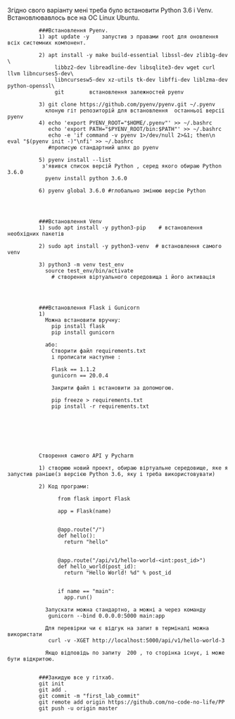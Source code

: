 Згідно свого варіанту мені треба було встановити Python 3.6 і Venv.
Встановлювавлось все на ОС Linux Ubuntu.

              ###Встановлення Pyenv.
              1) apt update -y    запустив з правами root для оновлення всіх системних компонент.
              
              2) apt install -y make build-essential libssl-dev zlib1g-dev \
                   libbz2-dev libreadline-dev libsqlite3-dev wget curl llvm libncurses5-dev\
                   libncursesw5-dev xz-utils tk-dev libffi-dev liblzma-dev python-openssl\
                   git        встановлення залежностей pyenv
                   
              3) git clone https://github.com/pyenv/pyenv.git ~/.pyenv 
                клоную гіт репозиторій для встановлення  останньої версії pyenv
              4) echo 'export PYENV_ROOT="$HOME/.pyenv"' >> ~/.bashrc
                 echo 'export PATH="$PYENV_ROOT/bin:$PATH"' >> ~/.bashrc
                 echo -e 'if command -v pyenv 1>/dev/null 2>&1; then\n eval "$(pyenv init -)"\nfi' >> ~/.bashrc
                 #прописую стандартний шлях до pyenv
              
              5) pyenv install --list
               з'явився список версій Python , серед якого обираю Python 3.6.0
                pyenv install python 3.6.0
              
              6) pyenv global 3.6.0 #глобально змінюю версію Python
              
              
              
              
              ###Встановлення Venv
              1) sudo apt install -y python3-pip    # встановлення необхідних пакетів
              
              2) sudo apt install -y python3-venv  # встановлення самого venv
              
              3) python3 -m venv test_env  
                source test_env/bin/activate
                  # створення віртуального середовища і його активація 
               
              
              
              
              ###Встановлення Flask i Gunicorn
              1) 
                Можна встановити вручну:
                  pip install flask
                  pip install gunicorn
              
                або:
                  Створити файл requirements.txt 
                  і прописати наступне :
                  
                  Flask == 1.1.2
                  gunicorn == 20.0.4
                  
                  Закрити файл і встановити за допомогою.
                  
                  pip freeze > requirements.txt 
                  pip install -r requirements.txt
               
               
               
                       
                            
              
              
              Створення самого API у Pycharm
              
              1) створюю новий проект, обираю віртуальне середовище, яке я запустив раніше(з версією Python 3.6, яку і треба використовувати)
              
              2) Код програми:
              
                    from flask import Flask

                    app = Flask(name)


                    @app.route("/")
                    def hello():
                      return "hello"


                    @app.route("/api/v1/hello-world-<int:post_id>")
                    def hello_world(post_id):
                      return "Hello World! %d" % post_id


                    if name == "main":
                      app.run()
               
                Запускати можна стандартно, а можні а через команду 
                 gunicorn --bind 0.0.0.0:5000 main:app
                
                Для перевірки чи є відгук на запит в терміналі можна використати 
                 curl -v -XGET http://localhost:5000/api/v1/hello-world-3
                 
                Якщо відповідь по запиту  200 , то сторінка існує, і може бути відкритою.
                
                    
              ###Закидую все у гітхаб.
              git init
              git add .
              git commit -m "first_lab_commit"
              git remote add origin https://github.com/no-code-no-life/PP
              git push -u origin master
